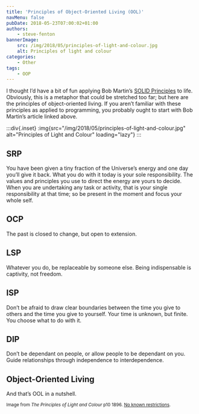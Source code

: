 ```yaml
---
title: 'Principles of Object-Oriented Living (OOL)'
navMenu: false
pubDate: 2018-05-23T07:00:02+01:00
authors:
    - steve-fenton
bannerImage:
    src: /img/2018/05/principles-of-light-and-colour.jpg
    alt: Principles of light and colour
categories:
    - Other
tags:
    - OOP
---
```


I thought I’d have a bit of fun applying Bob Martin’s [SOLID Principles](http://butunclebob.com/ArticleS.UncleBob.PrinciplesOfOod) to life. Obviously, this is a metaphor that could be stretched too far; but here are the principles of object-oriented living. If you aren’t familiar with these principles as applied to programming, you probably ought to start with Bob Martin’s article linked above.

:::div{.inset}
:img{src="/img/2018/05/principles-of-light-and-colour.jpg" alt="Principles of Light and Colour" loading="lazy"}
:::

## SRP

You have been given a tiny fraction of the Universe’s energy and one day you’ll give it back. What you do with it today is your sole responsibility. The values and principles you use to direct the energy are yours to decide. When you are undertaking any task or activity, that is your single responsibility at that time; so be present in the moment and focus your whole self.

## OCP

The past is closed to change, but open to extension.

## LSP

Whatever you do, be replaceable by someone else. Being indispensable is captivity, not freedom.

## ISP

Don’t be afraid to draw clear boundaries between the time you give to others and the time you give to yourself. Your time is unknown, but finite. You choose what to do with it.

## DIP

Don’t be dependant on people, or allow people to be dependant on you. Guide relationships through independence to interdependence.

## Object-Oriented Living

And that’s OOL in a nutshell.

<small>Image from *The Principles of Light and Colour* p10 1896. [No known restrictions](https://archive.org/details/principlesofligh00babb).</small>